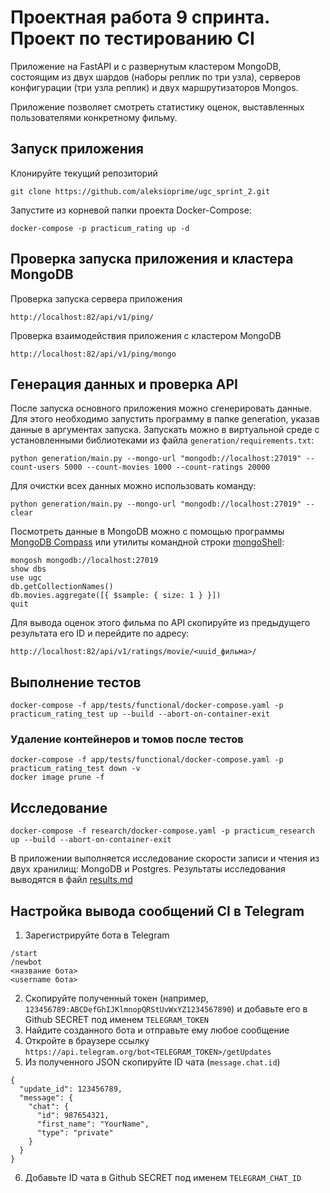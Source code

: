 # Проектная работа 9 спринта. Проект по тестированию CI

Приложение на FastAPI и c развернутым кластером MongoDB, состоящим  из двух шардов (наборы реплик по три узла), серверов конфигурации (три узла реплик) и двух маршрутизаторов Mongos.

Приложение позволяет смотреть статистику оценок, выставленных пользователями конкретному фильму.

## Запуск приложения
Клонируйте текущий репозиторий
```
git clone https://github.com/aleksioprime/ugc_sprint_2.git
```
Запустите из корневой папки проекта Docker-Сompose:
```
docker-compose -p practicum_rating up -d
```

## Проверка запуска приложения и кластера MongoDB
Проверка запуска сервера приложения
```
http://localhost:82/api/v1/ping/
```
Проверка взаимодействия приложения с кластером MongoDB
```
http://localhost:82/api/v1/ping/mongo
```

## Генерация данных и проверка API
После запуска основного приложения можно сгенерировать данные. Для этого необходимо запустить программу в папке generation, указав данные в аргументах запуска.
Запускать можно в виртуальной среде с установленными библиотеками из файла `generation/requirements.txt`:
```
python generation/main.py --mongo-url "mongodb://localhost:27019" --count-users 5000 --count-movies 1000 --count-ratings 20000
```
Для очистки всех данных можно использовать команду:
```
python generation/main.py --mongo-url "mongodb://localhost:27019" --clear
```
Посмотреть данные в MongoDB можно с помощью программы [MongoDB Compass](https://www.mongodb.com/try/download/compass) или утилиты командной строки [mongoShell](https://www.mongodb.com/docs/mongodb-shell/install/):
```shell
mongosh mongodb://localhost:27019
show dbs
use ugc
db.getCollectionNames()
db.movies.aggregate([{ $sample: { size: 1 } }])
quit
```
Для вывода оценок этого фильма по API скопируйте из предыдущего результата его ID и перейдите по адресу:
```
http://localhost:82/api/v1/ratings/movie/<uuid_фильма>/
```

## Выполнение тестов
```
docker-compose -f app/tests/functional/docker-compose.yaml -p practicum_rating_test up --build --abort-on-container-exit
```

### Удаление контейнеров и томов после тестов
```
docker-compose -f app/tests/functional/docker-compose.yaml -p practicum_rating_test down -v
docker image prune -f
```

## Исследование
```
docker-compose -f research/docker-compose.yaml -p practicum_research up --build --abort-on-container-exit
```
В приложении выполняется исследование скорости записи и чтения из двух хранилищ: MongoDB и Postgres.
Результаты исследования выводятся в файл [results.md](./research/results.md)

## Настройка вывода сообщений CI в Telegram

1. Зарегистрируйте бота в Telegram
```shell
/start
/newbot
<название бота>
<username бота>
```

2. Скопируйте полученный токен (например, `123456789:ABCDefGhIJKlmnopQRStUvWxYZ1234567890`) и добавьте его в Github SECRET под именем `TELEGRAM_TOKEN`
3. Найдите созданного бота и отправьте ему любое сообщение
4. Откройте в браузере ссылку `https://api.telegram.org/bot<TELEGRAM_TOKEN>/getUpdates`
5. Из полученного JSON скопируйте ID чата (`message.chat.id`)
```
{
  "update_id": 123456789,
  "message": {
    "chat": {
      "id": 987654321,
      "first_name": "YourName",
      "type": "private"
    }
  }
}
```
6. Добавьте ID чата в Github SECRET под именем `TELEGRAM_CHAT_ID`